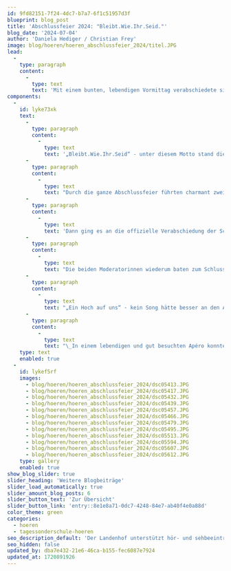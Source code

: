 ```yaml
---
id: 9fd82151-7f24-4dc7-b7a7-6f1c51957d3f
blueprint: blog_post
title: 'Abschlussfeier 2024: "Bleibt.Wie.Ihr.Seid."'
blog_date: '2024-07-04'
author: 'Daniela Hediger / Christian Frey'
image: blog/hoeren/hoeren_abschlussfeier_2024/titel.JPG
lead:
  -
    type: paragraph
    content:
      -
        type: text
        text: 'Mit einem bunten, lebendigen Vormittag verabschiedete sich der Landenhof an der traditionellen Abschlussfeier von seinen Jahrgangs-Abgehenden. Anwesend waren viele Gäste, Angehörige und Mitarbeitende.'
components:
  -
    id: lyke73xk
    text:
      -
        type: paragraph
        content:
          -
            type: text
            text: '„Bleibt.Wie.Ihr.Seid“ - unter diesem Motto stand die emotionale Begrüssungsrede von Daniela Hediger, Stv. Geschäftsführerin des Landenshofs. Für einmal richtete sie sich direkt und nur an die Abgängerinnen und Abgänger und bat sie so offen, so neugierig, so empathisch und lebenslustig zu bleiben, wie sie es während ihrer Schulzeit waren. Und stolz auf sich zu sein und sich nicht durch falsche Vorbilder vorgeben zu lassen, was richtig oder falsch, was schön oder hässlich sei. Abgeschlossen wurde die Rede von einem berührenden Video von Christina Aguilera zu genau diesem Thema.'
      -
        type: paragraph
        content:
          -
            type: text
            text: "Durch die ganze Abschlussfeier führten charmant zwei abgehende Schülerinnen. Sie brachten dem Publikum souverän näher, was Künstliche Intelligenz (KI) ist, sie moderierten zwischen den Beiträgen und gaben dem ganzen Anlass ein Gesicht. In einer Dia-Show warfen die Schülerinnen und Schüler einen sympathischen Blick zurück auf ihre Schulzeit. Auf Lager und Ausflüge, auf Prüfungen und das Internatsleben auf stressige und schöne Momente. Ein weiterer Beitrag widmete sich dem traditionellen Fussball-Match zwischen Lehrer:innen und Schüler:innen, der in Zeiten der Fussball-EM gleich noch einen wichtigeren Ansatz erhielt. In einem kompakten Auftritt stellten die Abgehenden sich dem Publikum noch einmal vor und erklärten einzeln, wie ihre berufliche Zukunft aussehen wird. Das Publikum quittierte die Vorstellungen mit viel Applaus und wohl auch die Tatsache, dass für allen Abgehenden eine adäquate Lösung gefunden wurde.\_"
      -
        type: paragraph
        content:
          -
            type: text
            text: 'Dann ging es an die offizielle Verabschiedung der Schülerinnen und Schüler. Alle erhielten aus den Händen ihrer Lehrer:innen und Sozialpädagog:innen das Abschlusszertifikat, eine Rose und ein kleines Geschenk.'
      -
        type: paragraph
        content:
          -
            type: text
            text: "Die beiden Moderatorinnen wiederum baten zum Schluss ihren Klassenlehrer auf die Bühne, der sehr sympathisch mit einem Geschenk und einem Set seiner besten Sprüche verabschiedet wurde.\_\_"
      -
        type: paragraph
        content:
          -
            type: text
            text: "„Ein Hoch auf uns“ - kein Song hätte besser an den Abschluss der Feier gepasst, als dieser Hit von Andreas Bourani, den die Oberstufenschulklassen auf der Bühne mit grossem Engagement vortrugen. Ein emotionaler Abschluss auf die Schulzeit, der manch einer Person auf Bühne und im Publikum eine Träne ins Gesicht trieb.\_"
      -
        type: paragraph
        content:
          -
            type: text
            text: "\_In einem lebendigen und gut besuchten Apéro konnten alle auf den alten Lebensabschnitt und den neuen anstossen und sich von allen verabschieden.\_"
    type: text
    enabled: true
  -
    id: lykef5rf
    images:
      - blog/hoeren/hoeren_abschlussfeier_2024/dsc05413.JPG
      - blog/hoeren/hoeren_abschlussfeier_2024/dsc05417.JPG
      - blog/hoeren/hoeren_abschlussfeier_2024/dsc05432.JPG
      - blog/hoeren/hoeren_abschlussfeier_2024/dsc05439.JPG
      - blog/hoeren/hoeren_abschlussfeier_2024/dsc05457.JPG
      - blog/hoeren/hoeren_abschlussfeier_2024/dsc05466.JPG
      - blog/hoeren/hoeren_abschlussfeier_2024/dsc05479.JPG
      - blog/hoeren/hoeren_abschlussfeier_2024/dsc05495.JPG
      - blog/hoeren/hoeren_abschlussfeier_2024/dsc05513.JPG
      - blog/hoeren/hoeren_abschlussfeier_2024/dsc05594.JPG
      - blog/hoeren/hoeren_abschlussfeier_2024/dsc05607.JPG
      - blog/hoeren/hoeren_abschlussfeier_2024/dsc05612.JPG
    type: gallery
    enabled: true
show_blog_slider: true
slider_heading: 'Weitere Blogbeiträge'
slider_load_automatically: true
slider_amount_blog_posts: 6
slider_button_text: 'Zur Übersicht'
slider_button_link: 'entry::8e1e8a71-0dc7-4248-84e7-ab40f4e0a88d'
color_theme: green
categories:
  - hoeren
  - tagessonderschule-hoeren
seo_description_default: 'Der Landenhof unterstützt hör- und sehbeeinträchtigte Kinder & Jugendliche in ihrem selbstbestimmten Leben durch Förderung ihrer Fähigkeiten & Entwicklung'
seo_hidden: false
updated_by: dba7e432-21e6-46ca-b155-fec6087e7924
updated_at: 1720891926
---
```

